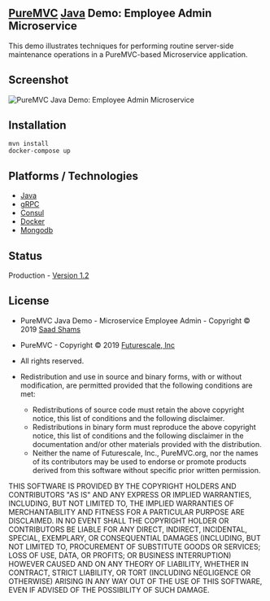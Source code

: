 ## [PureMVC](http://puremvc.github.com/) [Java](https://github.com/PureMVC/puremvc-java-multicore-framework/wiki) Demo: Employee Admin Microservice
This demo illustrates techniques for performing routine server-side maintenance operations in a PureMVC-based Microservice application.

## Screenshot
![PureMVC Java Demo: Employee Admin Microservice](http://puremvc.org/pages/images/screenshots/PureMVC-Shot-Java-EmployeeAdmin-grpc.png) 

## Installation

```
mvn install
docker-compose up
```

## Platforms / Technologies
* [Java](https://en.wikipedia.org/wiki/Java_(programming_language))
* [gRPC](https://en.wikipedia.org/wiki/GRPC)
* [Consul](https://en.wikipedia.org/wiki/Consul_(software))
* [Docker](https://en.wikipedia.org/wiki/Docker_(software))
* [Mongodb](https://en.wikipedia.org/wiki/MongoDB)

## Status
Production - [Version 1.2](https://github.com/PureMVC/puremvc-java-demo-microservice-employeeadmin/blob/master/VERSION)

## License
* PureMVC Java Demo - Microservice Employee Admin - Copyright © 2019 [Saad Shams](https://www.linkedin.com/in/muizz)
* PureMVC - Copyright © 2019 [Futurescale, Inc](http://futurescale.com) 
* All rights reserved.

* Redistribution and use in source and binary forms, with or without modification, are permitted provided that the following conditions are met:

  * Redistributions of source code must retain the above copyright notice, this list of conditions and the following disclaimer.
  * Redistributions in binary form must reproduce the above copyright notice, this list of conditions and the following disclaimer in the documentation and/or other materials provided with the distribution.
  * Neither the name of Futurescale, Inc., PureMVC.org, nor the names of its contributors may be used to endorse or promote products derived from this software without specific prior written permission.

THIS SOFTWARE IS PROVIDED BY THE COPYRIGHT HOLDERS AND CONTRIBUTORS "AS IS" AND ANY EXPRESS OR IMPLIED WARRANTIES, INCLUDING, BUT NOT LIMITED TO, THE IMPLIED WARRANTIES OF MERCHANTABILITY AND FITNESS FOR A PARTICULAR PURPOSE ARE DISCLAIMED. IN NO EVENT SHALL THE COPYRIGHT HOLDER OR CONTRIBUTORS BE LIABLE FOR ANY DIRECT, INDIRECT, INCIDENTAL, SPECIAL, EXEMPLARY, OR CONSEQUENTIAL DAMAGES (INCLUDING, BUT NOT LIMITED TO, PROCUREMENT OF SUBSTITUTE GOODS OR SERVICES; LOSS OF USE, DATA, OR PROFITS; OR BUSINESS INTERRUPTION) HOWEVER CAUSED AND ON ANY THEORY OF LIABILITY, WHETHER IN CONTRACT, STRICT LIABILITY, OR TORT (INCLUDING NEGLIGENCE OR OTHERWISE) ARISING IN ANY WAY OUT OF THE USE OF THIS SOFTWARE, EVEN IF ADVISED OF THE POSSIBILITY OF SUCH DAMAGE.
